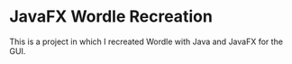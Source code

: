 # JavaFX Wordle Recreation

This is a project in which I recreated Wordle with Java and JavaFX for the GUI.
